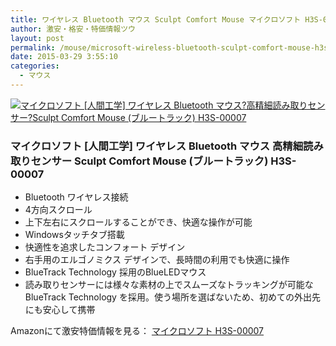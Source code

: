```yaml
---
title: ワイヤレス Bluetooth マウス Sculpt Comfort Mouse マイクロソフト H3S-00007 タイムセール54%0FF激安特価1,800円台！送料無料！
author: 激安・格安・特価情報ツウ
layout: post
permalink: /mouse/microsoft-wireless-bluetooth-sculpt-comfort-mouse-h3s-00007.html
date: 2015-03-29 3:55:10
categories:
  - マウス
---
```

<div class="img-bg2 img_L">
<a href="//www.amazon.co.jp/exec/obidos/ASIN/B00DFQWGYE/tokkajohotsu-22/ref=nosim/" name="amanatulink" target="_blank"><img src="//ecx.images-amazon.com/images/I/419ZFXuLcyL._SL160_.jpg" alt="マイクロソフト [人間工学] ワイヤレス Bluetooth マウス?高精細読み取りセンサー?Sculpt Comfort Mouse (ブルートラック)  H3S-00007" style="border: none;" /></a>
</div>

### マイクロソフト [人間工学] ワイヤレス Bluetooth マウス 高精細読み取りセンサー Sculpt Comfort Mouse (ブルートラック) H3S-00007

* Bluetooth ワイヤレス接続
* 4方向スクロール
* 上下左右にスクロールすることができ、快適な操作が可能
* Windowsタッチタブ搭載
* 快適性を追求したコンフォート デザイン
* 右手用のエルゴノミクス デザインで、長時間の利用でも快適に操作
* BlueTrack Technology 採用のBlueLEDマウス
* 読み取りセンサーには様々な素材の上でスムーズなトラッキングが可能な BlueTrack Technology を採用。使う場所を選ばないため、初めての外出先にも安心して携帯

Amazonにて激安特価情報を見る： <span class="fs150p"><a href="//www.amazon.co.jp/exec/obidos/ASIN/B00DFQWGYE/tokkajohotsu-22/ref=nosim/" target="_blank">マイクロソフト H3S-00007</a></span>
